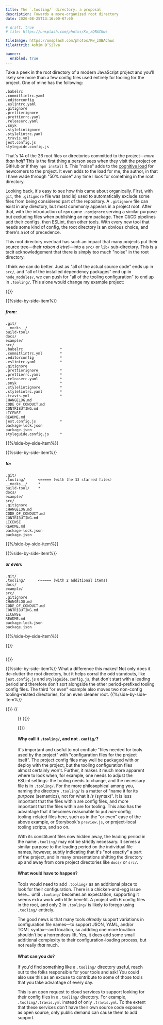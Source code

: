 ```yaml
---
title: The `.tooling/` directory, a proposal
description: Towards a more-organized root directory
date: 2020-08-25T13:16:00-07:00

# draft: true
# tile: https://unsplash.com/photos/Kw_zQBAChws

tileImage: https://unsplash.com/photos/Kw_zQBAChws
tileAttrib: Ashim D’Silva

banner:
  enabled: true
---
```


Take a peek in the root directory of a modern JavaScript project and you'll likely see more than a few config files used entirely for tooling for the project. One of mine has the following:

```
.babelrc
.commitlintrc.yaml
.editorconfig
.eslintrc.yaml
.gitignore
.prettierignore
.prettierrc.yaml
.releaserc.yaml
.snyk
.stylelintignore
.stylelintrc.yaml
.travis.yml
jest.config.js
styleguide.config.js
```

That's 14 of the 26 root files or directories committed to the project—_more than half!_ This is the first thing a person sees when they visit the project on GitHub or if they `npm install` it. This "noise" adds to the [cognitive load](https://en.wikipedia.org/wiki/Cognitive_load) for newcomers to the project. It even adds to the load for me, the author, in that I have wade through "50% noise" any time I look for something in the root directory.

Looking back, it's easy to see how this came about organically. First, with `git`, the `.gitignore` file was (and is) used to automatically exclude some files from being considered part of the repository. A `.gitignore` file can exist in any directory, but most commonly appears in a project root. After that, with the introduction of `npm` came `.npmignore` serving a similar purpose but excluding files when publishing an npm package. Then CI/CD pipelines add their configs, then ESLint, then other tools. With every new tool that needs some kind of config, the root directory is an obvious choice, and there's a _lot_ of precedence.

This root directory overload has such an impact that many projects put their source tree—their _raison d'etre!_—into a `src/` or `lib/` sub-directory. This is a tacit acknowledgement that there is simply too much "noise" in the root directory.

I think we can do better. Just as "all of the actual source code" ends up in `src/`, and "all of the installed dependency packages" end up in `node_modules/`, we can push for "all of the tooling configuration" to end up in `.tooling/`. This alone would change my example project:

{{<side-by-side>}}

{{%side-by-side-item%}}
##### from:
```
.git/
__mocks__/
build-tool/
docs/
example/
src/
.babelrc                 *
.commitlintrc.yml        *
.editorconfig            *
.eslintrc.yaml           *
.gitignore
.prettierignore          *
.prettierrc.yaml         *
.releaserc.yaml          *
.snyk                    *
.stylelintignore         *
.stylelintrc.yaml        *
.travis.yml              *
CHANGELOG.md
CODE_OF_CONDUCT.md
CONTRIBUTING.md
LICENSE
README.md
jest.config.js           *
package-lock.json
package.json
styleguide.config.js     *
```
{{%/side-by-side-item%}}

{{%side-by-side-item%}}
##### to:
```
.git/
.tooling/      <===== (with the 13 starred files)
__mocks__/     *
build-tool/    *
docs/
example/
src/
.gitignore
CHANGELOG.md
CODE_OF_CONDUCT.md
CONTRIBUTING.md
LICENSE
README.md
package-lock.json
package.json
```
{{%/side-by-side-item%}}

{{%side-by-side-item%}}
##### or even:
```
.git/
.tooling/      <===== (with 2 additional items)
docs/
example/
src/
.gitignore
CHANGELOG.md
CODE_OF_CONDUCT.md
CONTRIBUTING.md
LICENSE
README.md
package-lock.json
package.json
```
{{%/side-by-side-item%}}

{{</side-by-side>}}

<div style="display: flex">

</div>

{{<side-by-side>}}

{{%side-by-side-item%}}
What a difference this makes! Not only does it de-clutter the root directory, but it helps corral the odd standouts, like `jest.config.js` and `styleguide.config.js`, that don't start with a leading period and therefore don't sort alongside the other period-prefixed tooling config files.  The third "or even" example also moves two non-config tooling-related directories, for an even cleaner root.
{{%/side-by-side-item%}}

{{<side-by-side-item>}}
{{<figure src="organized-raw.jpg" width="300" attr="Photo by Edgar Chaparro" attrlink="https://unsplash.com/photos/r6mBXuHnxBk">}}
{{</side-by-side-item>}}

{{</side-by-side>}}

#### Why call it `.tooling/`, and not `.config/`?

It's important and useful to not conflate "files needed for tools used by the project" with "configuration files for the project itself". The project config files may well be packaged with or deploy with the project, but the tooling configuration files almost certainly won't. Further, it makes it much more apparent where to look when, for example, one needs to adjust the ESLint settings: the tooling needs to change, and the necessary file is in `.tooling/`. For the more philosophical among you, naming the directory `.tooling/` is a matter of "name it for its _purpose_ (semantics), not for what it _is_ (syntax)".  It is less important that the files within are config files, and more important that the files within are for tooling. This also has the advantage that it becomes reasonable to put _non_-config tooling-related files here, such as in the "or even" case of the above example, or Storybook's `preview.js`, or project-local tooling scripts, and so on.

With its constituent files now hidden away, the leading period in the name `.tooling/` may not be strictly necessary. It serves a similar purpose to the leading period on the individual file names, however, subtly indicating that it's "not exactly" a part of the project, and in many presentations shifting the directory up and away from core project directories like `docs/` or `src/`.

#### What would have to happen?

Tools would need to add `.tooling/` as an additional place to look for their configuration. There is a chicken-and-egg issue here... until `.tooling/` becomes an expectation, supporting it seems extra work with little benefit. A project with 6 config files in the root, and only 2 in `.tooling/` is likely to forego using `.tooling/` entirely.

The good news is that many tools _already_ support variations in configuration file names—to support JSON, YAML, and/or TOML syntax—and location, so addding one more location shouldn't be a horrendous lift.  Yes, it does add some small additional complexity to their configuration-loading process, but not really _that_ much.

#### What can you do?

If you'd find something like a `.tooling/` directory useful, reach out to the folks responsible for your tools and ask! You could also use this as an excuse to contribute to some of those tools that you take advantage of every day.

This is an open request to cloud services to support looking for their config files in a `.tooling/` directory.  For example, `.tooling/.travis.yml` instead of only `.travis.yml`.  To the extent that these services don't have their own source code exposed as open source, only public demand can cause them to add support.
